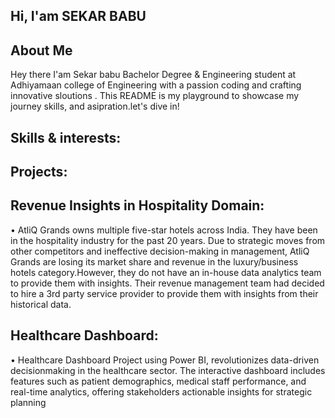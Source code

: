 ## Hi, I'am SEKAR BABU
## About Me

Hey there I'am Sekar babu Bachelor Degree & Engineering student at Adhiyamaan college of Engineering with a passion
coding and crafting innovative sloutions . This README is my playground to showcase my journey skills, and asipration.let's dive in!

## Skills & interests:


## Projects:
## Revenue Insights in Hospitality Domain:     
   • AtliQ Grands owns multiple five-star hotels across India. They have been in the hospitality
industry for the past 20 years. Due to strategic moves from other competitors and
ineffective decision-making in management, AtliQ Grands are losing its market share and
revenue in the luxury/business hotels category.However, they do not have an in-house
data analytics team to provide them with insights. Their revenue management team had
decided to hire a 3rd party service provider to provide them with insights from their
historical data. 
## Healthcare Dashboard:
• Healthcare Dashboard Project using Power BI, revolutionizes data-driven decisionmaking in the healthcare sector. The interactive dashboard includes features such as patient
demographics, medical staff performance, and real-time analytics, offering stakeholders
actionable insights for strategic planning
